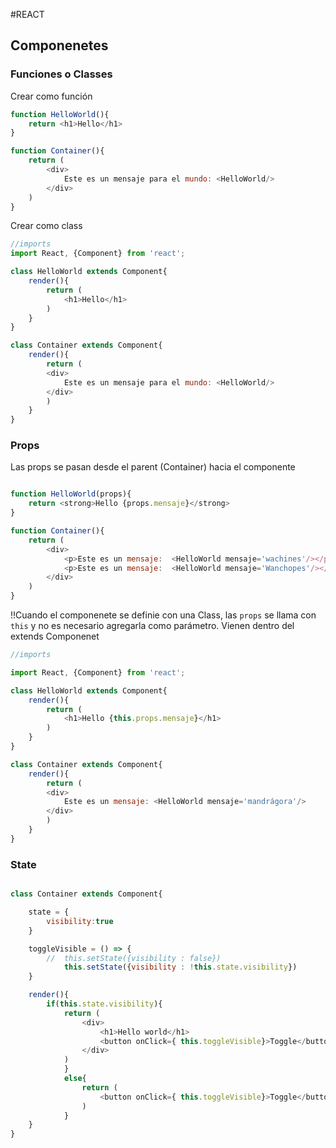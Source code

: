 #REACT
## Componenetes
### Funciones o Classes
Crear como función

```javascript
function HelloWorld(){
	return <h1>Hello</h1>
} 

function Container(){
	return (
		<div>
			Este es un mensaje para el mundo: <HelloWorld/>
		</div>
	)
}
```


Crear como class
```javascript
//imports
import React, {Component} from 'react';

class HelloWorld extends Component{
	render(){
		return (
			<h1>Hello</h1>
		)
	}
} 

class Container extends Component{
	render(){
		return (
		<div>
			Este es un mensaje para el mundo: <HelloWorld/>
		</div>
		)
	}
}
```

### Props
Las props se pasan desde el parent (Container) hacia el componente

```javascript

function HelloWorld(props){
	return <strong>Hello {props.mensaje}</strong>
} 

function Container(){
	return (
		<div>
			<p>Este es un mensaje:  <HelloWorld mensaje='wachines'/></p>
			<p>Este es un mensaje:  <HelloWorld mensaje='Wanchopes'/></p>
		</div>
	)
}
```
!!Cuando el componenete se definie con una Class, las `props` se llama con `this` y no es necesario agregarla como parámetro. Vienen dentro del extends Componenet
```javascript
//imports

import React, {Component} from 'react';

class HelloWorld extends Component{
	render(){
		return (
			<h1>Hello {this.props.mensaje}</h1>
		)
	}
} 

class Container extends Component{
	render(){
		return (
		<div>
			Este es un mensaje: <HelloWorld mensaje='mandrágora'/>
		</div>
		)
	}
}
```

### State

```javascript

class Container extends Component{

	state = {
		visibility:true
	}

	toggleVisible = () => {
		// 	this.setState({visibility : false})
			this.setState({visibility : !this.state.visibility})
	}

	render(){
		if(this.state.visibility){
			return (	
				<div>
					<h1>Hello world</h1>
					<button onClick={ this.toggleVisible}>Toggle</button>
				</div>
			)
			}
			else{
				return (
					<button onClick={ this.toggleVisible}>Toggle</button>
				)
			}
	}
}

```